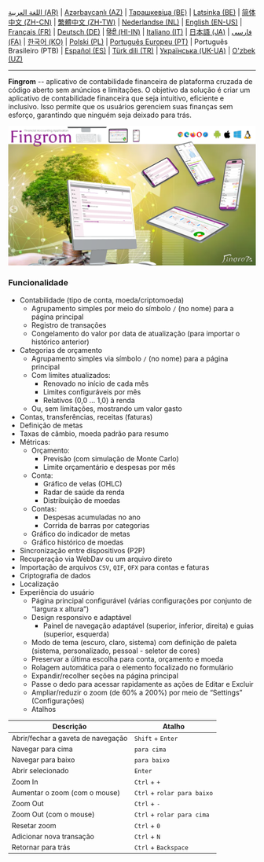 [اللغة العربية (AR)](./about_ar.md) |
[Azərbaycanlı (AZ)](./about_az.md) |
[Тарашкевіца (BE)](./about_be.md) |
[Latsinka (BE)](./about_be_EU.md) |
[简体中文 (ZH-CN)](./about_zh.md) |
[繁體中文 (ZH-TW)](./about_zh_TW.md) |
[Nederlandse (NL)](./about_nl.md) |
[English (EN-US)](./about_en.md) |
[Français (FR)](./about_fr.md) |
[Deutsch (DE)](./about_de.md) |
[हिंदी (HI-IN)](./about_hi.md) |
[Italiano (IT)](./about_it.md) |
[日本語 (JA)](./about_ja.md) |
[فارسی (FA)](./about_fa.md) |
[한국어 (KO)](./about_ko.md) |
[Polski (PL)](./about_pl.md) |
[Português Europeu (PT)](./about_pt.md) |
Português Brasileiro (PTB) |
[Español (ES)](./about_es.md) |
[Türk dili (TR)](./about_tr.md) |
[Українська (UK-UA)](./about_uk.md) |
[O'zbek (UZ)](./about_uz.md)

---

**Fingrom** -- aplicativo de contabilidade financeira de plataforma cruzada de código aberto sem anúncios e limitações.
O objetivo da solução é criar um aplicativo de contabilidade financeira que seja intuitivo, eficiente e inclusivo. 
Isso permite que os usuários gerenciem suas finanças sem esforço, garantindo que ninguém seja deixado para trás.

[![Assista ao vídeo](../images/presentation_en.png)](https://youtu.be/sNTbpILLsOw)

### Funcionalidade
- Contabilidade (tipo de conta, moeda/criptomoeda)
  - Agrupamento simples por meio do símbolo `/` (no nome) para a página principal
  - Registro de transações
  - Congelamento do valor por data de atualização (para importar o histórico anterior)
- Categorias de orçamento
  - Agrupamento simples via símbolo `/` (no nome) para a página principal
  - Com limites atualizados:
    - Renovado no início de cada mês
    - Limites configuráveis por mês
    - Relativos (0,0 ... 1,0) à renda
  - Ou, sem limitações, mostrando um valor gasto
- Contas, transferências, receitas (faturas)
- Definição de metas
- Taxas de câmbio, moeda padrão para resumo
- Métricas: 
  - Orçamento:
    - Previsão (com simulação de Monte Carlo)
    - Limite orçamentário e despesas por mês
  - Conta:
    - Gráfico de velas (OHLC)
    - Radar de saúde da renda
    - Distribuição de moedas
  - Contas:
    - Despesas acumuladas no ano
    - Corrida de barras por categorias
  - Gráfico do indicador de metas
  - Gráfico histórico de moedas
- Sincronização entre dispositivos (P2P) 
- Recuperação via WebDav ou um arquivo direto
- Importação de arquivos `CSV`, `QIF`, `OFX` para contas e faturas
- Criptografia de dados
- Localização
- Experiência do usuário
  - Página principal configurável (várias configurações por conjunto de “largura x altura”)
  - Design responsivo e adaptável
    - Painel de navegação adaptável (superior, inferior, direita) e guias (superior, esquerda)
  - Modo de tema (escuro, claro, sistema) com definição de paleta (sistema, personalizado, pessoal - seletor de cores)
  - Preservar a última escolha para conta, orçamento e moeda
  - Rolagem automática para o elemento focalizado no formulário
  - Expandir/recolher seções na página principal
  - Passe o dedo para acessar rapidamente as ações de Editar e Excluir
  - Ampliar/reduzir o zoom (de 60% a 200%) por meio de “Settings” (Configurações)
  - Atalhos

| Descrição                           | Atalho                         |
| ----------------------------------- | ------------------------------ |
| Abrir/fechar a gaveta de navegação  | `Shift` + `Enter`              |
| Navegar para cima                   | `para cima`                    |
| Navegar para baixo                  | `para baixo`                   |
| Abrir selecionado                   | `Enter`                        |
| Zoom In                             | `Ctrl` + `+`                   |
| Aumentar o zoom (com o mouse)       | `Ctrl` + `rolar para baixo`    |
| Zoom Out                            | `Ctrl` + `-`                   |
| Zoom Out (com o mouse)              | `Ctrl` + `rolar para cima`     |
| Resetar zoom                        | `Ctrl` + `0`                   |
| Adicionar nova transação            | `Ctrl` + `N`                   |
| Retornar para trás                  | `Ctrl` + `Backspace`           |
<!--
| Editar item selecionado             | `Ctrl` + `E`                   |
| Excluir item selecionado            | `Ctrl` + `D`                   |
-->
